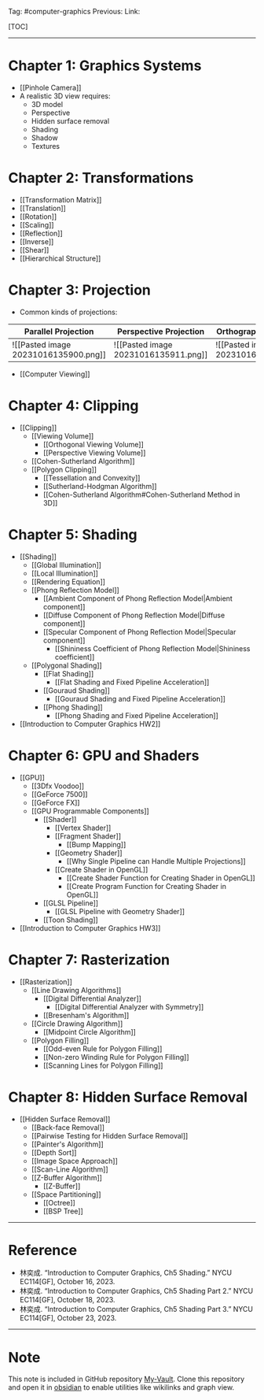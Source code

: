 Tag: #computer-graphics 
Previous: 
Link: 

[TOC]

---

# Chapter 1: Graphics Systems

- [[Pinhole Camera]]
- A realistic 3D view requires:
	- 3D model
	- Perspective
	- Hidden surface removal
	- Shading
	- Shadow
	- Textures

# Chapter 2: Transformations

- [[Transformation Matrix]]
- [[Translation]]
- [[Rotation]]
- [[Scaling]]
- [[Reflection]]
- [[Inverse]]
- [[Shear]]
- [[Hierarchical Structure]]

# Chapter 3: Projection

- Common kinds of projections:

| Parallel Projection                  | Perspective Projection               | Orthographic Projection              |
| ------------------------------------ | ------------------------------------ | ------------------------------------ |
| ![[Pasted image 20231016135900.png]] | ![[Pasted image 20231016135911.png]] | ![[Pasted image 20231016135935.png]] | 

- [[Computer Viewing]]

# Chapter 4: Clipping

- [[Clipping]]
	- [[Viewing Volume]]
		- [[Orthogonal Viewing Volume]]
		- [[Perspective Viewing Volume]]
	- [[Cohen-Sutherland Algorithm]]
	- [[Polygon Clipping]]
		- [[Tessellation and Convexity]]
		- [[Sutherland-Hodgman Algorithm]]
		- [[Cohen-Sutherland Algorithm#Cohen-Sutherland Method in 3D]]

# Chapter 5: Shading

- [[Shading]]
	- [[Global Illumination]]
	- [[Local Illumination]]
	- [[Rendering Equation]]
	- [[Phong Reflection Model]]
		- [[Ambient Component of Phong Reflection Model|Ambient component]]
		- [[Diffuse Component of Phong Reflection Model|Diffuse component]]
		- [[Specular Component of Phong Reflection Model|Specular component]]
			- [[Shininess Coefficient of Phong Reflection Model|Shininess coefficient]]
	- [[Polygonal Shading]]
		- [[Flat Shading]]
			- [[Flat Shading and Fixed Pipeline Acceleration]]
		- [[Gouraud Shading]]
			- [[Gouraud Shading and Fixed Pipeline Acceleration]]
		- [[Phong Shading]]
			- [[Phong Shading and Fixed Pipeline Acceleration]]
- [[Introduction to Computer Graphics HW2]]

# Chapter 6: GPU and Shaders

- [[GPU]]
	- [[3Dfx Voodoo]]
	- [[GeForce 7500]]
	- [[GeForce FX]]
	- [[GPU Programmable Components]]
		- [[Shader]]
			- [[Vertex Shader]]
			- [[Fragment Shader]]
				- [[Bump Mapping]]
			- [[Geometry Shader]]
				- [[Why Single Pipeline can Handle Multiple Projections]]
			- [[Create Shader in OpenGL]]
				- [[Create Shader Function for Creating Shader in OpenGL]]
				- [[Create Program Function for Creating Shader in OpenGL]]
		- [[GLSL Pipeline]]
			- [[GLSL Pipeline with Geometry Shader]]
		- [[Toon Shading]]
- [[Introduction to Computer Graphics HW3]]

# Chapter 7: Rasterization

- [[Rasterization]]
	- [[Line Drawing Algorithms]]
		- [[Digital Differential Analyzer]]
			- [[Digital Differential Analyzer with Symmetry]]
		- [[Bresenham's Algorithm]]
	- [[Circle Drawing Algorithm]]
		- [[Midpoint Circle Algorithm]]
	- [[Polygon Filling]]
		- [[Odd-even Rule for Polygon Filling]]
		- [[Non-zero Winding Rule for Polygon Filling]]
		- [[Scanning Lines for Polygon Filling]]

# Chapter 8: Hidden Surface Removal

- [[Hidden Surface Removal]]
	- [[Back-face Removal]]
	- [[Pairwise Testing for Hidden Surface Removal]]
	- [[Painter's Algorithm]]
	- [[Depth Sort]]
	- [[Image Space Approach]]
	- [[Scan-Line Algorithm]]
	- [[Z-Buffer Algorithm]]
		- [[Z-Buffer]]
	- [[Space Partitioning]]
		- [[Octree]]
		- [[BSP Tree]]

---

# Reference

- 林奕成. “Introduction to Computer Graphics, Ch5 Shading.” NYCU EC114[GF], October 16, 2023.
- 林奕成. “Introduction to Computer Graphics, Ch5 Shading Part 2.” NYCU EC114[GF], October 18, 2023.
- 林奕成. “Introduction to Computer Graphics, Ch5 Shading Part 3.” NYCU EC114[GF], October 23, 2023.

---

# Note

This note is included in GitHub repository [My-Vault](https://github.com/LittleD3092/My-Vault.git). Clone this repository and open it in [obsidian](https://obsidian.md/) to enable utilities like wikilinks and graph view.